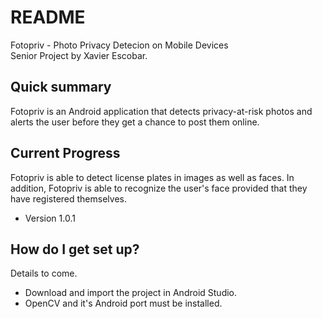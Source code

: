 # README #

Fotopriv - Photo Privacy Detecion on Mobile Devices <br />
Senior Project by Xavier Escobar.


## Quick summary ##
Fotopriv is an Android application that detects privacy-at-risk photos and alerts the user before they get a chance to post them online. 

## Current Progress ##
Fotopriv is able to detect license plates in images as well as faces. In addition, Fotopriv is able to recognize the user's face provided that they have registered themselves. 

* Version 1.0.1

## How do I get set up? ##

Details to come.

* Download and import the project in Android Studio.
* OpenCV and it's Android port must be installed. 


